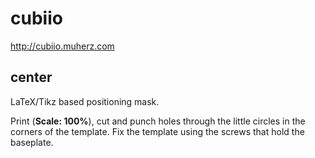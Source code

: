 # cubiio

http://cubiio.muherz.com

## center

LaTeX/Tikz based positioning mask.

Print (**Scale: 100%**), cut and punch holes through the little circles in the corners of the template.
Fix the template using the screws that hold the baseplate.

